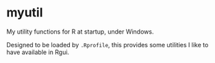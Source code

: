 myutil
======

My utility functions for R at startup, under Windows.

Designed to be loaded by `.Rprofile`, this provides some utilities
I like to have available in Rgui.

